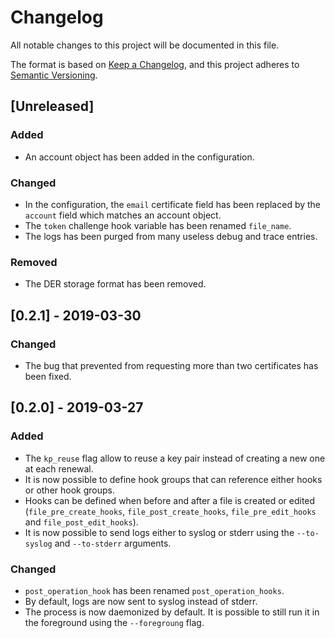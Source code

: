 # Changelog
All notable changes to this project will be documented in this file.

The format is based on [Keep a Changelog](https://keepachangelog.com/en/1.0.0/),
and this project adheres to [Semantic Versioning](https://semver.org/spec/v2.0.0.html).


## [Unreleased]

### Added
- An account object has been added in the configuration.

### Changed
- In the configuration, the `email` certificate field has been replaced by the `account` field which matches an account object.
- The `token` challenge hook variable has been renamed `file_name`.
- The logs has been purged from many useless debug and trace entries.

### Removed
- The DER storage format has been removed.


## [0.2.1] - 2019-03-30

### Changed
- The bug that prevented from requesting more than two certificates has been fixed.


## [0.2.0] - 2019-03-27

### Added
- The `kp_reuse` flag allow to reuse a key pair instead of creating a new one at each renewal.
- It is now possible to define hook groups that can reference either hooks or other hook groups.
- Hooks can be defined when before and after a file is created or edited (`file_pre_create_hooks`, `file_post_create_hooks`, `file_pre_edit_hooks` and `file_post_edit_hooks`).
- It is now possible to send logs either to syslog or stderr using the `--to-syslog` and `--to-stderr` arguments.

### Changed
- `post_operation_hook` has been renamed `post_operation_hooks`.
- By default, logs are now sent to syslog instead of stderr.
- The process is now daemonized by default. It is possible to still run it in the foreground using the `--foregroung` flag.
